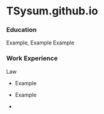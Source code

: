 # TSysum.github.io

### Education
Example, Example
Example

### Work Experience
Law
- Example
- Example

- 
